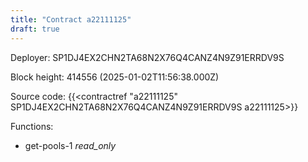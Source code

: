 ```yaml
---
title: "Contract a22111125"
draft: true
---
```

Deployer: SP1DJ4EX2CHN2TA68N2X76Q4CANZ4N9Z91ERRDV9S


 



Block height: 414556 (2025-01-02T11:56:38.000Z)

Source code: {{<contractref "a22111125" SP1DJ4EX2CHN2TA68N2X76Q4CANZ4N9Z91ERRDV9S a22111125>}}

Functions:

* get-pools-1 _read_only_

